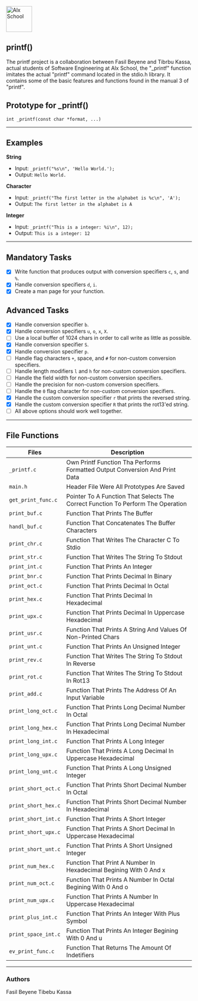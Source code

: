 <img src="https://lh3.googleusercontent.com/oVJxT1yn7vwaEM8t9A5MGL6emG0j-_uqHa5H8ikWLvl6Ka-nVmUJZblqWDqPiY-S6itPLnZNgcc8rviK8AVT65l_a3zHiyctwy8=s0" alt="Alx School" width="70"/>

## printf()
The printf project is a collaboration between Fasil Beyene and Tibrbu Kassa, actual students of Software Engineering at Alx School, the "_printf" function imitates the actual "printf" command located in the stdio.h library. It contains some of the basic features and functions found in the manual 3 of "printf".

## Prototype for _printf()

	int _printf(const char *format, ...)

------------

## Examples
**String**
* Input: ```_printf("%s\n", 'Hello World.');```
* Output: ```Hello World.```

**Character**
* Input: ```_printf("The first letter in the alphabet is %c\n", 'A');```
* Output: ```The first letter in the alphabet is A```

**Integer**
* Input: ```_printf("This is a integer: %i\n", 12);```
* Output: ```This is a integer: 12```

------------

## Mandatory Tasks
- [x] Write function that produces output with conversion specifiers ```c```, ```s```, and ```%```.
- [x] Handle conversion specifiers ```d```, ```i```.
- [x] Create a man page for your function.
## Advanced Tasks
- [x] Handle conversion specifier ```b```.
- [x] Handle conversion specifiers ```u```, ```o```, ```x```, ```X```.
- [ ] Use a local buffer of 1024 chars in order to call write as little as possible.
- [x] Handle conversion specifier ```S```.
- [x] Handle conversion specifier ```p```.
- [ ] Handle flag characters ```+```, space, and ```#``` for non-custom conversion specifiers.
- [ ] Handle length modifiers ```l``` and ```h``` for non-custom conversion specifiers.
- [ ] Handle the field width for non-custom conversion specifiers.
- [ ] Handle the precision for non-custom conversion specifiers.
- [ ] Handle the ```0``` flag character for non-custom conversion specifiers.
- [x] Handle the custom conversion specifier ```r``` that prints the reversed string.
- [x] Handle the custom conversion specifier ```R``` that prints the rot13'ed string.
- [ ] All above options should work well together.

------------

## File Functions
Files | Description
--- | ---
`_printf.c` | Own Printf Function Tha Performs Formatted Output Conversion And Print Data
`main.h` | Header File Were All Prototypes Are Saved
`get_print_func.c` | Pointer To A Function That Selects The Correct Function To Perform The Operation
`print_buf.c` | Function That Prints The Buffer
`handl_buf.c` | Function That Concatenates The Buffer Characters
`print_chr.c` | Function That Writes The Character C To Stdio
`print_str.c` | Function That Writes The String To Stdout
`print_int.c` | Function That Prints An Integer
`print_bnr.c` | Function That Prints Decimal In Binary
`print_oct.c` | Function That Prints Decimal In Octal
`print_hex.c` | Function That Prints Decimal In Hexadecimal
`print_upx.c` | Function That Prints Decimal In Uppercase Hexadecimal
`print_usr.c` | Function That Prints A String And Values Of Non-Printed Chars
`print_unt.c` | Function That Prints An Unsigned Integer
`print_rev.c` | Function That Writes The String To Stdout In Reverse
`print_rot.c` | Function That Writes The String To Stdout In Rot13
`print_add.c` | Function That Prints The Address Of An Input Variable
`print_long_oct.c` | Function That Prints Long Decimal Number In Octal
`print_long_hex.c` | Function That Prints Long Decimal Number In Hexadecimal
`print_long_int.c` | Function That Prints  A Long Integer
`print_long_upx.c` | Function That Prints A Long Decimal In Uppercase Hexadecimal
`print_long_unt.c` | Function That Prints A Long Unsigned Integer
`print_short_oct.c` | Function That Prints Short Decimal Number In Octal
`print_short_hex.c` | Function That Prints Short Decimal Number In Hexadecimal
`print_short_int.c` | Function That Prints  A Short Integer
`print_short_upx.c` | Function That Prints A Short Decimal In Uppercase Hexadecimal
`print_short_unt.c` | Function That Prints A Short Unsigned Integer
`print_num_hex.c` | Function That Print A Number In Hexadecimal Begining With 0 And x
`print_num_oct.c` | Function That Prints A Number In Octal Begining With 0 And o
`print_num_upx.c` | Function That Prints A Number In Uppercase Hexadecimal
`print_plus_int.c` | Function That Prints An Integer With Plus Symbol
`print_space_int.c` | Function That Prints An Integer Begining With 0 And u
`ev_print_func.c` | Function That Returns The Amount Of Indetifiers
---

### Authors
Fasil Beyene
Tibebu Kassa
